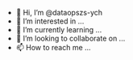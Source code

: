 - 👋 Hi, I’m @dataopszs-ych
- 👀 I’m interested in ...
- 🌱 I’m currently learning ...
- 💞️ I’m looking to collaborate on ...
- 📫 How to reach me ...

<!---
dataopszs-ych/dataopszs-ych is a ✨ special ✨ repository because its `README.md` (this file) appears on your GitHub profile.
You can click the Preview link to take a look at your changes.
--->
